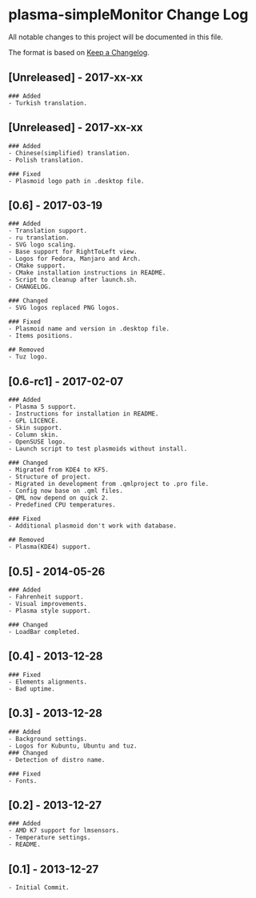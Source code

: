# plasma-simpleMonitor Change Log

All notable changes to this project will be documented in this file.

The format is based on [Keep a Changelog](http://keepachangelog.com/).

## [Unreleased] - 2017-xx-xx

    ### Added
    - Turkish translation.

## [Unreleased] - 2017-xx-xx

    ### Added
    - Chinese(simplified) translation.
    - Polish translation.

    ### Fixed
    - Plasmoid logo path in .desktop file.

## [0.6] - 2017-03-19

    ### Added
    - Translation support.
    - ru translation.
    - SVG logo scaling.
    - Base support for RightToLeft view.
    - Logos for Fedora, Manjaro and Arch.
    - CMake support.
    - CMake installation instructions in README.
    - Script to cleanup after launch.sh.
    - CHANGELOG.

    ### Changed
    - SVG logos replaced PNG logos.

    ### Fixed
    - Plasmoid name and version in .desktop file.
    - Items positions.

    ## Removed
    - Tuz logo.

## [0.6-rc1] - 2017-02-07

    ### Added
    - Plasma 5 support.
    - Instructions for installation in README.
    - GPL LICENCE.
    - Skin support.
    - Column skin.
    - OpenSUSE logo.
    - Launch script to test plasmoids without install.

    ### Changed
    - Migrated from KDE4 to KF5.
    - Structure of project.
    - Migrated in development from .qmlproject to .pro file.
    - Config now base on .qml files.
    - QML now depend on quick 2.
    - Predefined CPU temperatures.

    ### Fixed
    - Additional plasmoid don't work with database.

    ## Removed
    - Plasma(KDE4) support.

## [0.5] - 2014-05-26

    ### Added
    - Fahrenheit support.
    - Visual improvements.
    - Plasma style support.

    ### Changed
    - LoadBar completed.

## [0.4] - 2013-12-28

    ### Fixed
    - Elements alignments.
    - Bad uptime.

## [0.3] - 2013-12-28

    ### Added
    - Background settings.
    - Logos for Kubuntu, Ubuntu and tuz.
    ### Changed
    - Detection of distro name.

    ### Fixed
    - Fonts.

## [0.2] - 2013-12-27

    ### Added
    - AMD K7 support for lmsensors.
    - Temperature settings.
    - README.

## [0.1] - 2013-12-27

    - Initial Commit.
